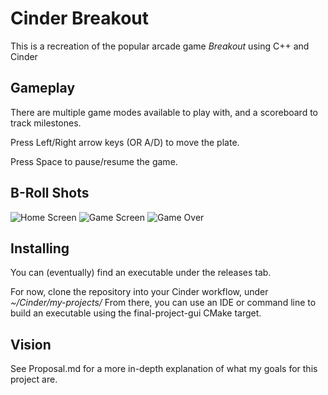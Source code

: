 # Cinder Breakout

This is a recreation of the popular arcade game _Breakout_ using C++ and Cinder

## Gameplay

There are multiple game modes available to play with, and a scoreboard to track milestones.

Press Left/Right arrow keys (OR A/D) to move the plate. 

Press Space to pause/resume the game.

## B-Roll Shots

![Home Screen](https://cdn.discordapp.com/attachments/595275995221852184/786331760446406656/unknown.png)
![Game Screen](https://cdn.discordapp.com/attachments/595275995221852184/786331806013587476/unknown.png)
![Game Over](https://cdn.discordapp.com/attachments/595275995221852184/786331845876514868/unknown.png)

## Installing

You can (eventually) find an executable under the releases tab.

For now, clone the repository into your Cinder workflow, under _~/Cinder/my-projects/_
From there, you can use an IDE or command line to build an executable using the final-project-gui CMake target.

## Vision

See Proposal.md for a more in-depth explanation of what my goals for this project are.